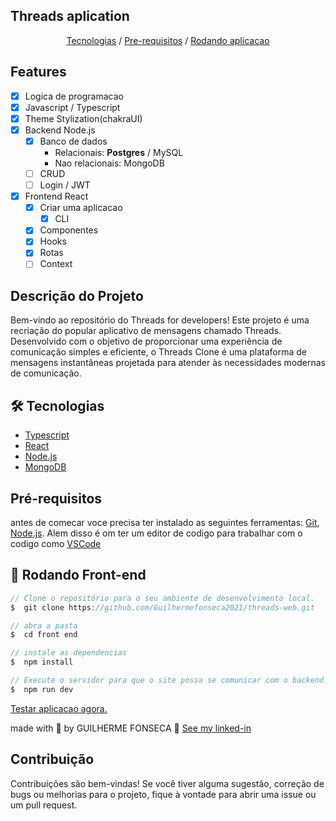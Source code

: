 ## Threads aplication

<p align="center"> 
    <a href="#🛠️-tecnologias"> Tecnologias</a> / 
    <a href="#pré-requisitos">Pre-requisitos</a> / 
    <a href="#rodando-front-end">Rodando aplicacao</a>
</p>

## Features

* [X] Logica de programacao
* [x] Javascript / Typescript
* [x] Theme Stylization(chakraUI)
* [x] Backend Node.js
    * [x] Banco de dados
      * Relacionais: **Postgres** / MySQL
      * Nao relacionais: MongoDB
    * [ ] CRUD
    * [ ] Login / JWT
* [x] Frontend React
    * [x] Criar uma aplicacao
      *  [x]  CLI
    * [x] Componentes
    * [x] Hooks
    * [x] Rotas
    * [ ] Context

<a href="https://github.com/Guilhermefonseca2021/threads-web/assets/92196697/41f4a99e-5155-400a-8644-dfab31c4ce68"></a>


## Descrição do Projeto

Bem-vindo ao repositório do Threads for developers! Este projeto é uma recriação do popular aplicativo de mensagens chamado Threads. Desenvolvido com o objetivo de proporcionar uma experiência de comunicação simples e eficiente, o Threads Clone é uma plataforma de mensagens instantâneas projetada para atender às necessidades modernas de comunicação.

## 🛠️ Tecnologias

- [Typescript](https://www.typescriptlang.org/)
- [React](https://pt-br.react.org/)
- [Node.js](https://nodejs.org/en/)
- [MongoDB](https://www.mongodb.com/pt-br)

## Pré-requisitos

antes de comecar voce precisa ter instalado as seguintes ferramentas: [Git](https://git-scm.com), [Node.js](https://nodejs.org/en/). Alem disso é om ter um editor de codigo para trabalhar com o codigo como [VSCode](https://code.visualstudio.com/)

## 🎲 Rodando Front-end

```js
// Clone o repositório para o seu ambiente de desenvolvimento local.
$  git clone https://github.com/Guilhermefonseca2021/threads-web.git

// abra a pasta
$  cd front end

// instale as dependencias
$  npm install

// Execute o servidor para que o site possa se comunicar com o backend.
$  npm run dev
```

<a href="https://threads-web-git-main-guilhermefonseca2021.vercel.app/">Testar aplicacao agora. </a>

made with 💜 by GUILHERME FONSECA 👋 [See my linked-in](https://www.linkedin.com/in/guilherme-fonseca-dos-santos-a49594207/)

## Contribuição

Contribuições são bem-vindas! Se você tiver alguma sugestão, correção de bugs ou melhorias para o projeto, fique à vontade para abrir uma issue ou um pull request.
